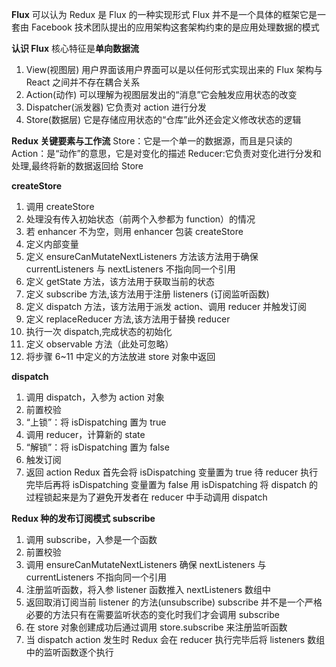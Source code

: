 **Flux**
可以认为 Redux 是 Flux 的一种实现形式
Flux 并不是一个具体的框架它是一套由 Facebook 技术团队提出的应用架构这套架构约束的是应用处理数据的模式

**认识 Flux**
核心特征是**单向数据流**

1. View(视图层) 用户界面该用户界面可以是以任何形式实现出来的 Flux 架构与 React 之间并不存在耦合关系
2. Action(动作) 可以理解为视图层发出的“消息”它会触发应用状态的改变
3. Dispatcher(派发器) 它负责对 action 进行分发
4. Store(数据层) 它是存储应用状态的“仓库”此外还会定义修改状态的逻辑

**Redux 关键要素与工作流**
Store：它是一个单一的数据源，而且是只读的
Action：是“动作”的意思，它是对变化的描述
Reducer:它负责对变化进行分发和处理,最终将新的数据返回给 Store

**createStore**

1. 调用 createStore
2. 处理没有传入初始状态（前两个入参都为 function）的情况
3. 若 enhancer 不为空，则用 enhancer 包装 createStore
4. 定义内部变量
5. 定义 ensureCanMutateNextListeners 方法该方法用于确保 currentListeners 与 nextListeners 不指向同一个引用
6. 定义 getState 方法，该方法用于获取当前的状态
7. 定义 subscribe 方法,该方法用于注册 listeners (订阅监听函数)
8. 定义 dispatch 方法，该方法用于派发 action、调用 reducer 并触发订阅
9. 定义 replaceReducer 方法,该方法用于替换 reducer
10. 执行一次 dispatch,完成状态的初始化
11. 定义 observable 方法（此处可忽略）
12. 将步骤 6~11 中定义的方法放进 store 对象中返回

**dispatch**

1. 调用 dispatch，入参为 action 对象
2. 前置校验
3. “上锁”：将 isDispatching 置为 true
4. 调用 reducer，计算新的 state
5. “解锁”：将 isDispatching 置为 false
6. 触发订阅
7. 返回 action
   Redux 首先会将 isDispatching 变量置为 true 待 reducer 执行完毕后再将 isDispatching 变量置为 false 用 isDispatching 将 dispatch 的过程锁起来是为了避免开发者在 reducer 中手动调用 dispatch

**Redux 种的发布订阅模式 subscribe**

1. 调用 subscribe，入参是一个函数
2. 前置校验
3. 调用 ensureCanMutateNextListeners 确保 nextListeners 与 currentListeners 不指向同一个引用
4. 注册监听函数，将入参 listener 函数推入 nextListeners 数组中
5. 返回取消订阅当前 listener 的方法(unsubscribe)
   subscribe 并不是一个严格必要的方法只有在需要监听状态的变化时我们才会调用 subscribe
6. 在 store 对象创建成功后通过调用 store.subscribe 来注册监听函数
7. 当 dispatch action 发生时 Redux 会在 reducer 执行完毕后将 listeners 数组中的监听函数逐个执行
